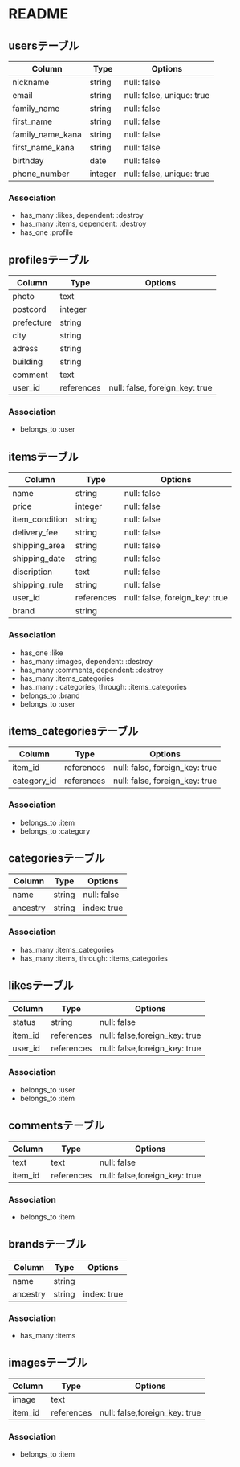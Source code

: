 # README

## usersテーブル

|Column|Type|Options|
|------|----|-------|
|nickname|string|null: false|
|email|string|null: false, unique: true|
|family_name|string|null: false|
|first_name|string|null: false|
|family_name_kana|string|null: false|
|first_name_kana|string|null: false|
|birthday|date|null: false|
|phone_number|integer|null: false, unique: true|


### Association
- has_many :likes, dependent: :destroy
- has_many :items, dependent: :destroy
- has_one :profile


## profilesテーブル

|Column|Type|Options|
|------|----|-------|
|photo|text||
|postcord|integer||
|prefecture|string||
|city|string||
|adress|string||
|building|string||
|comment|text||
|user_id|references|null: false, foreign_key: true|

### Association
- belongs_to :user


## itemsテーブル

|Column|Type|Options|
|------|----|-------|
|name|string|null: false|
|price|integer|null: false|
|item_condition|string|null: false|
|delivery_fee|string|null: false|
|shipping_area|string|null: false|
|shipping_date|string|null: false|
|discription|text|null: false|
|shipping_rule|string|null: false|
|user_id|references|null: false, foreign_key: true|
|brand|string||

### Association
- has_one :like
- has_many :images, dependent: :destroy
- has_many :comments, dependent: :destroy
- has_many :items_categories
- has_many : categories, through: :items_categories
- belongs_to :brand
- belongs_to :user


## items_categoriesテーブル

|Column|Type|Options|
|------|----|-------|
|item_id|references|null: false, foreign_key: true|
|category_id|references|null: false, foreign_key: true|

### Association
- belongs_to :item
- belongs_to :category


## categoriesテーブル

|Column|Type|Options|
|------|----|-------|
|name|string|null: false|
|ancestry|string|index: true|

### Association
- has_many :items_categories
- has_many :items, through: :items_categories


## likesテーブル

|Column|Type|Options|
|------|----|-------|
|status|string|null: false|
|item_id|references|null: false,foreign_key: true|
|user_id|references|null: false,foreign_key: true|

### Association
- belongs_to :user
- belongs_to :item

## commentsテーブル

|Column|Type|Options|
|------|----|-------|
|text|text|null: false|
|item_id|references|null: false,foreign_key: true|

### Association
- belongs_to :item

## brandsテーブル

|Column|Type|Options|
|------|----|-------|
|name|string||	
|ancestry|string|index: true|

### Association
- has_many :items



## imagesテーブル

|Column|Type|Options|
|------|----|-------|
|image|text||	
|item_id|references|null: false,foreign_key: true|

### Association
- belongs_to :item

##